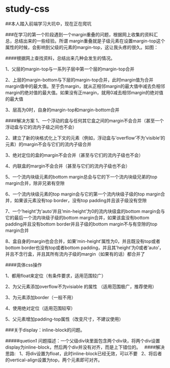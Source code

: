 # study-css
##本人踏入前端学习大坑中，现在正在爬坑

###在学习的第一个阶段遇到一个margin重叠的问题，根据网上收集的资料汇总，总结出来的一些经验。所谓 margin重叠就是子级元素在设置margin-top这个属性的时候，会影响到父级的元素的margin-top，这让我头疼的很久。如图：

####根据网上查找资料，总结出来几种会发生的情况。
  
  1、父层的margin-top与一系列子层中第一个层的margin-top合并
  
  2、上层的margin-bottom与下层的margin-top合并，此时margin值为合并margin值中的最大值。至于负margin，就从正相邻margin的最大值中减去负相邻margin的绝对值的最大值。如果没有正margin，就用0减去相邻margin的绝对值的最大值
  
  3、层高为0时，自身的margin-top和margin-bottom合并
  
####解决方案
  1、一个浮动的盒与任何其它盒之间的margin不会合并（甚至一个浮动盒与它的流内子级之间也不会）
  
  2、建立了新的块格式化上下文的元素（例如，浮动盒与’overflow’不为’visible’的元素）的margin不会与它们的流内子级合并
  
  3、绝对定位的盒的margin不会合并（甚至与它们的流内子级也不会）
  
  4、内联盒的margin不会合并（甚至与它们的流内子级也不会）
  
  5、一个流内块级元素的bottom margin总会与它的下一个流内块级兄弟的top margin合并，除非兄弟有空隙
  
  6、一个流内块级元素的top margin会与它的第一个流内块级子级的top margin合并，如果该元素没有top border，没有top padding并且该子级没有空隙
  
  7、一个’height’为’auto’并且’min-height’为0的流内块级盒的bottom margin会与它的最后一个流内块级子级的bottom margin合并，如果该盒没有bottom padding并且没有bottom border并且子级的bottom margin不与有空隙的top margin合并
  
  8、盒自身的margin也会合并，如果’min-height’属性为0，并且既没有top或者bottom border也没有top或者bottom padding，并且其’height’为0或者’auto’，并且不含行盒，并且其所有流内子级的margin（如果有的话）都合并了
  
 ####具体css操作
  
  1、都用float来定位（有条件要求，适用范围较广）
  
  2、为父元素添加overflow不为visiable 的属性 （适用范围极广，推荐使用）
  
  3、为元素添加border（一般不用）
  
  4、使用绝对定位（适用范围较窄）
  
  5、父元素增加padding-top属性（改变尺寸，不建议使用）
  
 ###关于display：inline-block的问题。
  
 #####quetion1 问题描述：一个父级div块里面包含两个div块，将两个div设置display为inline-block，然后两个div并没有对齐，而是上下错位的。
   
 ####解决思路:
   1、将div设置为float，此时inline-block已经无效，可以不要
   2、将后者的vertical-align设置为top，两个元素即可对齐。
